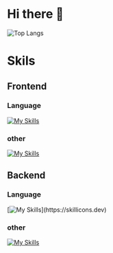 # Hi there 👋

![Top Langs](https://github-readme-stats.vercel.app/api/top-langs/?username=Tebaeleven&layout=compact)

# Skils
## Frontend
### Language
[![My Skills](https://skillicons.dev/icons?i=html,css,js,ts,react,next)](https://skillicons.dev)
### other
[![My Skills](https://skillicons.dev/icons?i=react,next)](https://skillicons.dev)

## Backend
### Language
[![My Skills](https://skillicons.dev/icons?i=nodejs,python,go,)](https://skillicons.dev)
### other
[![My Skills](https://skillicons.dev/icons?i=laravel,docker,supabase,appwrite,prisma)](https://skillicons.dev)
